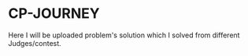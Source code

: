 # CP-JOURNEY
Here I will be uploaded  problem's solution which I solved from different Judges/contest.
